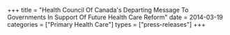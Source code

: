 +++
title = "Health Council Of Canada's Departing Message To Governments In Support Of Future Health Care Reform"
date = 2014-03-19
categories = ["Primary Health Care"]
types = ["press-releases"]
+++
